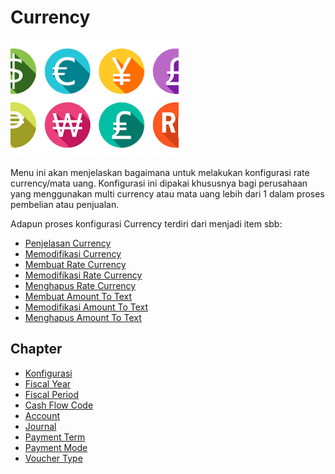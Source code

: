 # Currency

![](/img/currency/currency.png)

Menu ini akan menjelaskan bagaimana untuk melakukan konfigurasi rate currency/mata uang.
Konfigurasi ini dipakai khususnya bagi perusahaan yang menggunakan multi currency atau mata uang lebih dari 1 dalam proses pembelian atau penjualan.

Adapun proses konfigurasi Currency terdiri dari menjadi item sbb:
- [Penjelasan Currency](currency/penjelasan.md)
- [Memodifikasi Currency](currency/memodifikasi.md)
- [Membuat Rate Currency](currency/membuat-rate.md)
- [Memodifikasi Rate Currency](currency/memodifikasi-rate.md)
- [Menghapus Rate Currency](currency/menghapus-rate.md)
- [Membuat Amount To Text](currency/membuat-amount.md)
- [Memodifikasi Amount To Text](currency/memodifikasi-amount.md)
- [Menghapus Amount To Text](currency/menghapus-amount.md)

## Chapter
- [Konfigurasi](../konfigurasi.md)
- [Fiscal Year](./fiscal-year.md)
- [Fiscal Period](./fiscal-period.md)
- [Cash Flow Code](./cash-flow-code.md)
- [Account](./account.md)
- [Journal](./journal.md)
- [Payment Term](./payment-term.md)
- [Payment Mode](./payment-mode.md)
- [Voucher Type](./voucher-type.md)
